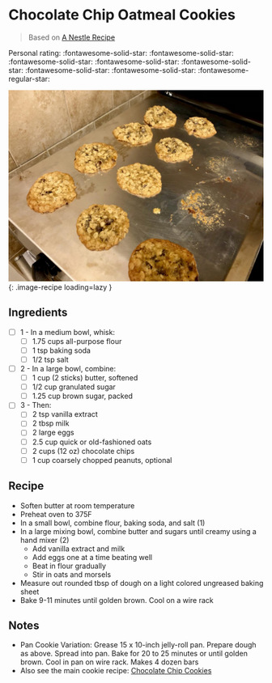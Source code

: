 # Chocolate Chip Oatmeal Cookies

> Based on [A Nestle Recipe](https://www.nestleprofessional.us/recipe/choc-oat-chip-cookies)

<!-- {cts} rating=4; (User can specify rating on scale of 1-5) -->

Personal rating: :fontawesome-solid-star: :fontawesome-solid-star: :fontawesome-solid-star: :fontawesome-solid-star: :fontawesome-solid-star: :fontawesome-solid-star: :fontawesome-solid-star: :fontawesome-regular-star:

<!-- {cte} -->

<!-- {cts} name_image=chocolate_chip_oatmeal_cookies.jpg; (User can specify image name) -->

![chocolate_chip_oatmeal_cookies.jpg](./chocolate_chip_oatmeal_cookies.jpg){: .image-recipe loading=lazy }

<!-- {cte} -->

## Ingredients

* [ ] 1 - In a medium bowl, whisk:
    * [ ] 1.75 cups all-purpose flour
    * [ ] 1 tsp baking soda
    * [ ] 1/2 tsp salt
* [ ] 2 - In a large bowl, combine:
    * [ ] 1 cup (2 sticks) butter, softened
    * [ ] 1/2 cup granulated sugar
    * [ ] 1.25 cup brown sugar, packed
* [ ] 3 - Then:
    * [ ] 2 tsp vanilla extract
    * [ ] 2 tbsp milk
    * [ ] 2 large eggs
    * [ ] 2.5 cup quick or old-fashioned oats
    * [ ] 2 cups (12 oz) chocolate chips
    * [ ] 1 cup coarsely chopped peanuts, optional

## Recipe

* Soften butter at room temperature
* Preheat oven to 375F
* In a small bowl, combine flour, baking soda, and salt (1)
* In a large mixing bowl, combine butter and sugars until creamy using a hand mixer (2)
    * Add vanilla extract and milk
    * Add eggs one at a time beating well
    * Beat in flour gradually
    * Stir in oats and morsels
* Measure out rounded tbsp of dough on a light colored ungreased baking sheet
* Bake 9-11 minutes until golden brown. Cool on a wire rack

## Notes

* Pan Cookie Variation: Grease 15 x 10-inch jelly-roll pan. Prepare dough as above. Spread into pan. Bake for 20 to 25 minutes or until golden brown. Cool in pan on wire rack. Makes 4 dozen bars
* Also see the main cookie recipe: [Chocolate Chip Cookies](./chocolate_chip_cookies.md)
